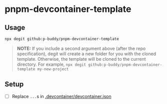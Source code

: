 # pnpm-devcontainer-template

## Usage

```bash
npx degit github:p-buddy/pnpm-devcontainer-template
```

> **NOTE:** If you include a second argument above (after the repo specification), degit will create a new folder for you with the cloned template. Otherwise, the template will be cloned to the current directory. For example, `npx degit github:p-buddy/pnpm-devcontainer-template my-new-project`

## Setup 

- [ ] Replace `...`s in [.devcontainer/devcontainer.json](./.devcontainer/devcontainer.json)


